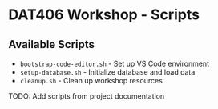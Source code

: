 # DAT406 Workshop - Scripts

## Available Scripts

- `bootstrap-code-editor.sh` - Set up VS Code environment
- `setup-database.sh` - Initialize database and load data
- `cleanup.sh` - Clean up workshop resources

TODO: Add scripts from project documentation
